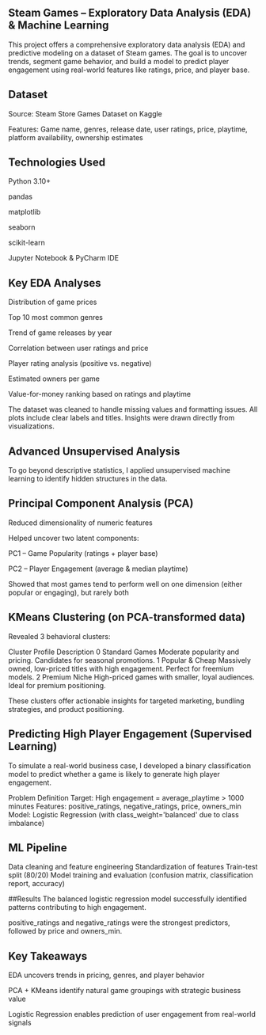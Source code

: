 ## Steam Games – Exploratory Data Analysis (EDA) & Machine Learning
This project offers a comprehensive exploratory data analysis (EDA) and predictive modeling on a dataset of Steam games. The goal is to uncover trends, segment game behavior, and build a model to predict player engagement using real-world features like ratings, price, and player base.

## Dataset
Source: Steam Store Games Dataset on Kaggle

Features: Game name, genres, release date, user ratings, price, playtime, platform availability, ownership estimates

## Technologies Used
Python 3.10+

pandas

matplotlib

seaborn

scikit-learn

Jupyter Notebook & PyCharm IDE

## Key EDA Analyses
Distribution of game prices

Top 10 most common genres

Trend of game releases by year

Correlation between user ratings and price

Player rating analysis (positive vs. negative)

Estimated owners per game

Value-for-money ranking based on ratings and playtime

 The dataset was cleaned to handle missing values and formatting issues.
 All plots include clear labels and titles.
 Insights were drawn directly from visualizations.

## Advanced Unsupervised Analysis
To go beyond descriptive statistics, I applied unsupervised machine learning to identify hidden structures in the data.

## Principal Component Analysis (PCA)
Reduced dimensionality of numeric features

Helped uncover two latent components:

PC1 – Game Popularity (ratings + player base)

PC2 – Player Engagement (average & median playtime)

Showed that most games tend to perform well on one dimension (either popular or engaging), but rarely both

## KMeans Clustering (on PCA-transformed data)
Revealed 3 behavioral clusters:

Cluster	Profile	Description
0	Standard Games	Moderate popularity and pricing. Candidates for seasonal promotions.
1	Popular & Cheap	Massively owned, low-priced titles with high engagement. Perfect for freemium models.
2	Premium Niche	High-priced games with smaller, loyal audiences. Ideal for premium positioning.

 These clusters offer actionable insights for targeted marketing, bundling strategies, and product positioning.

## Predicting High Player Engagement (Supervised Learning)
To simulate a real-world business case, I developed a binary classification model to predict whether a game is likely to generate high player engagement.

 Problem Definition
Target: High engagement = average_playtime > 1000 minutes
Features: positive_ratings, negative_ratings, price, owners_min
Model: Logistic Regression (with class_weight='balanced' due to class imbalance)

## ML Pipeline
Data cleaning and feature engineering
Standardization of features
Train-test split (80/20)
Model training and evaluation (confusion matrix, classification report, accuracy)

 ##Results
The balanced logistic regression model successfully identified patterns contributing to high engagement.

positive_ratings and negative_ratings were the strongest predictors, followed by price and owners_min.

## Key Takeaways
EDA uncovers trends in pricing, genres, and player behavior

PCA + KMeans identify natural game groupings with strategic business value

Logistic Regression enables prediction of user engagement from real-world signals
